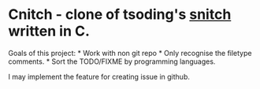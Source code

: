# Cnitch - clone of tsoding's [snitch](https://github.com/tsoding/snitch) written in C.

Goals of this project:
    * Work with non git repo
    * Only recognise the filetype comments.
    * Sort the TODO/FIXME by programming languages.

I may implement the feature for creating issue in github.
